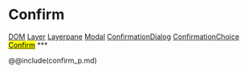 # Confirm
<span class="inheritance">
<a href="#Documentation/core/dom">DOM</a>
<a class="inheritance" href="#Documentation/elements/layer">Layer</a>
<a class="inheritance" href="#Documentation/elements/layerpane">Layerpane</a>
<a class="inheritance" href="#Documentation/elements/modal">Modal</a>
<a class="inheritance" href="#Documentation/elements/confirmationdialog">ConfirmationDialog</a>
<a class="inheritance" href="#Documentation/elements/confirmationchoice/confirmationchoice">ConfirmationChoice</a>
<a class="inheritance" href="#Documentation/elements/confirmationchoice/confirm"><mark>Confirm</mark></a>
</span>
***



@@include(confirm_p.md)